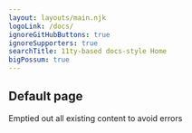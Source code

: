 ```yaml
---
layout: layouts/main.njk
logoLink: /docs/
ignoreGitHubButtons: true
ignoreSupporters: true
searchTitle: 11ty-based docs-style Home
bigPossum: true
---
```


## Default page

Emptied out all existing content to avoid errors